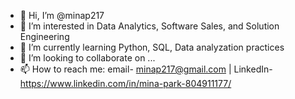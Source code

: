 - 👋 Hi, I’m @minap217
- 👀 I’m interested in Data Analytics, Software Sales, and Solution Engineering
- 🌱 I’m currently learning Python, SQL, Data analyzation practices
- 💞️ I’m looking to collaborate on ...
- 📫 How to reach me: email- minap217@gmail.com | LinkedIn- https://www.linkedin.com/in/mina-park-804911177/

